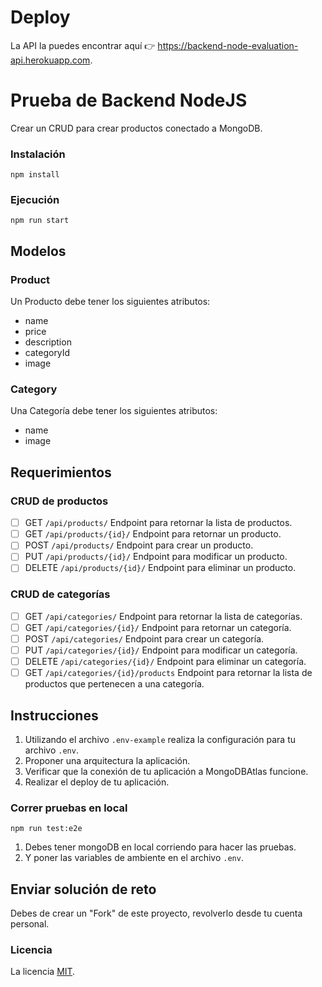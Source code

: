 # Deploy
La API la puedes encontrar aquí 👉 https://backend-node-evaluation-api.herokuapp.com.

# Prueba de Backend NodeJS
Crear un CRUD para crear productos conectado a MongoDB.

### Instalación
```
npm install
```

### Ejecución
```
npm run start
```

## Modelos

### Product
Un Producto debe tener los siguientes atributos:
- name
- price
- description
- categoryId
- image

### Category
Una Categoría debe tener los siguientes atributos:
- name
- image

## Requerimientos

### CRUD de productos
- [ ] GET `/api/products/` Endpoint para retornar la lista de productos.
- [ ] GET `/api/products/{id}/` Endpoint para retornar un producto.
- [ ] POST `/api/products/` Endpoint para crear un producto.
- [ ] PUT `/api/products/{id}/` Endpoint para modificar un producto.
- [ ] DELETE `/api/products/{id}/` Endpoint para eliminar un producto.

### CRUD de categorías
- [ ] GET `/api/categories/` Endpoint para retornar la lista de categorías.
- [ ] GET `/api/categories/{id}/` Endpoint para retornar un categoría.
- [ ] POST `/api/categories/` Endpoint para crear un categoría.
- [ ] PUT `/api/categories/{id}/` Endpoint para modificar un categoría.
- [ ] DELETE `/api/categories/{id}/` Endpoint para eliminar un categoría.
- [ ] GET `/api/categories/{id}/products` Endpoint para retornar la lista de productos que pertenecen a una categoría.

## Instrucciones

1. Utilizando el archivo `.env-example` realiza la configuración para tu archivo `.env`.
2. Proponer una arquitectura la aplicación.
3. Verificar que la conexión de tu aplicación a MongoDBAtlas funcione.
4. Realizar el deploy de tu aplicación.

### Correr pruebas en local
```
npm run test:e2e
```
1. Debes tener mongoDB en local corriendo para hacer las pruebas.
2. Y poner las variables de ambiente en el archivo `.env`.


## Enviar solución de reto
Debes de crear un "Fork" de este proyecto, revolverlo desde tu cuenta personal.

### Licencia
La licencia [MIT](https://opensource.org/licenses/MIT).
